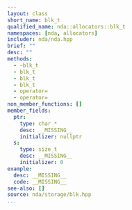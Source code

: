 ```yaml
---
layout: class
short_name: blk_t
qualified_name: nda::allocators::blk_t
namespaces: [nda, allocators]
includer: nda/nda.hpp
brief: ""
desc: ""
methods:
  - ~blk_t
  - blk_t
  - blk_t
  - blk_t
  - operator=
  - operator=
non_member_functions: []
member_fields:
  ptr:
    type: char *
    desc: __MISSING__
    initializer: nullptr
  s:
    type: size_t
    desc: __MISSING__
    initializer: 0
example:
  desc: __MISSING__
  code: __MISSING__
see-also: []
source: nda/storage/blk.hpp
...
```



